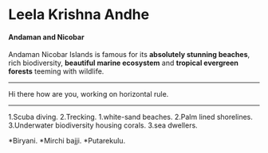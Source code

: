 # Leela Krishna Andhe
#### Andaman and Nicobar
Andaman Nicobar Islands is famous for its **absolutely stunning beaches**, rich biodiversity, **beautiful marine ecosystem** and **tropical evergreen forests** teeming with wildlife.
***
Hi there how are you, working on horizontal rule.
***
1.Scuba diving.
2.Trecking.
    1.white-sand beaches.
    2.Palm lined shorelines.
    3.Underwater biodiversity housing corals. 
3.sea dwellers.

*Biryani.
*Mirchi bajji.
*Putarekulu.